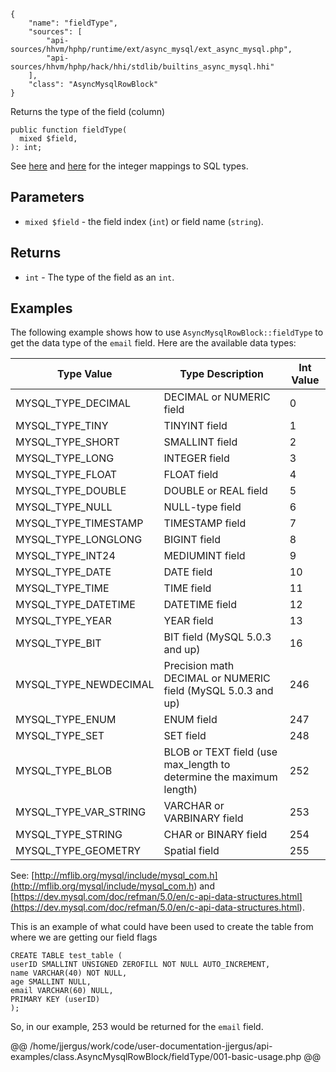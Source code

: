 ``` yamlmeta
{
    "name": "fieldType",
    "sources": [
        "api-sources/hhvm/hphp/runtime/ext/async_mysql/ext_async_mysql.php",
        "api-sources/hhvm/hphp/hack/hhi/stdlib/builtins_async_mysql.hhi"
    ],
    "class": "AsyncMysqlRowBlock"
}
```




Returns the type of the field (column)




``` Hack
public function fieldType(
  mixed $field,
): int;
```




See [here](<http://goo.gl/TbnKJy>) and [here](<https://goo.gl/aSEMeg>) for the
integer mappings to SQL types.




## Parameters




+ ` mixed $field ` - the field index (`` int ``) or field name (``` string ```).




## Returns




* ` int ` - The type of the field as an `` int ``.




## Examples




The following example shows how to use ` AsyncMysqlRowBlock::fieldType ` to get the data type of the `` email `` field. Here are the available data types:




| Type Value | Type Description | Int Value |
| - | - | - |
| MYSQL_TYPE_DECIMAL | DECIMAL or NUMERIC field | 0 |
| MYSQL_TYPE_TINY | TINYINT field | 1 |
| MYSQL_TYPE_SHORT | SMALLINT field | 2 |
| MYSQL_TYPE_LONG | INTEGER field | 3 |
| MYSQL_TYPE_FLOAT | FLOAT field | 4 |
| MYSQL_TYPE_DOUBLE | DOUBLE or REAL field | 5 |
| MYSQL_TYPE_NULL | NULL-type field | 6 |
| MYSQL_TYPE_TIMESTAMP | TIMESTAMP field | 7 |
| MYSQL_TYPE_LONGLONG | BIGINT field | 8 |
| MYSQL_TYPE_INT24 | MEDIUMINT field | 9 |
| MYSQL_TYPE_DATE | DATE field | 10 |
| MYSQL_TYPE_TIME | TIME field | 11 |
| MYSQL_TYPE_DATETIME | DATETIME field | 12 |
| MYSQL_TYPE_YEAR | YEAR field | 13 |
| MYSQL_TYPE_BIT | BIT field (MySQL 5.0.3 and up) | 16 |
| MYSQL_TYPE_NEWDECIMAL | Precision math DECIMAL or NUMERIC field (MySQL 5.0.3 and up) | 246 |
| MYSQL_TYPE_ENUM | ENUM field | 247 |
| MYSQL_TYPE_SET | SET field | 248 |
| MYSQL_TYPE_BLOB | BLOB or TEXT field (use max_length to determine the maximum length) | 252 |
| MYSQL_TYPE_VAR_STRING | VARCHAR or VARBINARY field | 253 |
| MYSQL_TYPE_STRING | CHAR or BINARY field | 254 |
| MYSQL_TYPE_GEOMETRY | Spatial field | 255 |







See: [http://mflib.org/mysql/include/mysql_com.h](<http://mflib.org/mysql/include/mysql_com.h>) and [https://dev.mysql.com/doc/refman/5.0/en/c-api-data-structures.html](<https://dev.mysql.com/doc/refman/5.0/en/c-api-data-structures.html>).




This is an example of what could have been used to create the table from where we are getting our field flags




```
CREATE TABLE test_table (
userID SMALLINT UNSIGNED ZEROFILL NOT NULL AUTO_INCREMENT,
name VARCHAR(40) NOT NULL,
age SMALLINT NULL,
email VARCHAR(60) NULL,
PRIMARY KEY (userID)
);
```




So, in our example, 253 would be returned for the ` email ` field.







@@ /home/jjergus/work/code/user-documentation-jjergus/api-examples/class.AsyncMysqlRowBlock/fieldType/001-basic-usage.php @@
<!-- HHAPIDOC -->
